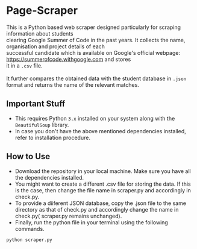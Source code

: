 # Page-Scraper
This is a Python based web scraper designed particularly for scraping information about students <br> 
clearing Google Summer of Code in the past years. It collects the name, organisation and project details of each <br>
successful candidate which is available on Google's official webpage: https://summerofcode.withgoogle.com and stores<br> it in a ```.csv``` file.<br><br>
It further compares the obtained data with the student database in ```.json``` format and returns the name of the relevant matches. 

## Important Stuff
- This requires Python ```3.x``` installed on your system along with the ```BeautifulSoup``` library.
- In case you don't have the above mentioned dependencies installed, refer to installation procedure.

## How to Use
- Download the repository in your local machine. Make sure you have all the dependencies installed.
- You might want to create a different .csv file for storing the data. If this is the case, then change the file name in scraper.py and accordingly in check.py.
- To provide a diiferent JSON database, copy the .json file to the same directory as that of check.py and accordingly change the name in check.py( scraper.py remains unchanged).
- Finally, run the python file in your terminal using the following commands.
```python
python scraper.py
```


